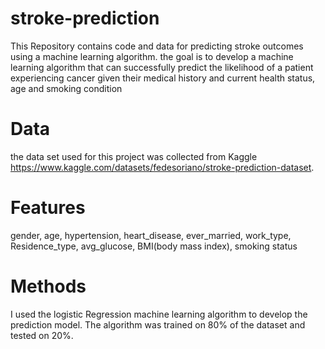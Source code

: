 # stroke-prediction
This Repository contains code and data for predicting stroke outcomes using a machine learning algorithm. the goal is to develop a machine learning algorithm that can successfully predict the likelihood  of a patient experiencing cancer given their medical history and current health status, age and smoking condition
# Data
the data set used for this project was collected from Kaggle https://www.kaggle.com/datasets/fedesoriano/stroke-prediction-dataset.
# Features
gender, age, hypertension, heart_disease, ever_married, work_type, Residence_type, avg_glucose, BMI(body mass index), smoking status
# Methods
I used the logistic Regression machine learning algorithm to develop the prediction model. The algorithm was trained on 80% of the dataset and tested on 20%.
